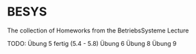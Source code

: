 # BESYS
The collection of Homeworks from the BetriebsSysteme Lecture

TODO:
Übung 5 fertig (5.4 - 5.8)
Übung 6
Übung 8
Übung 9
